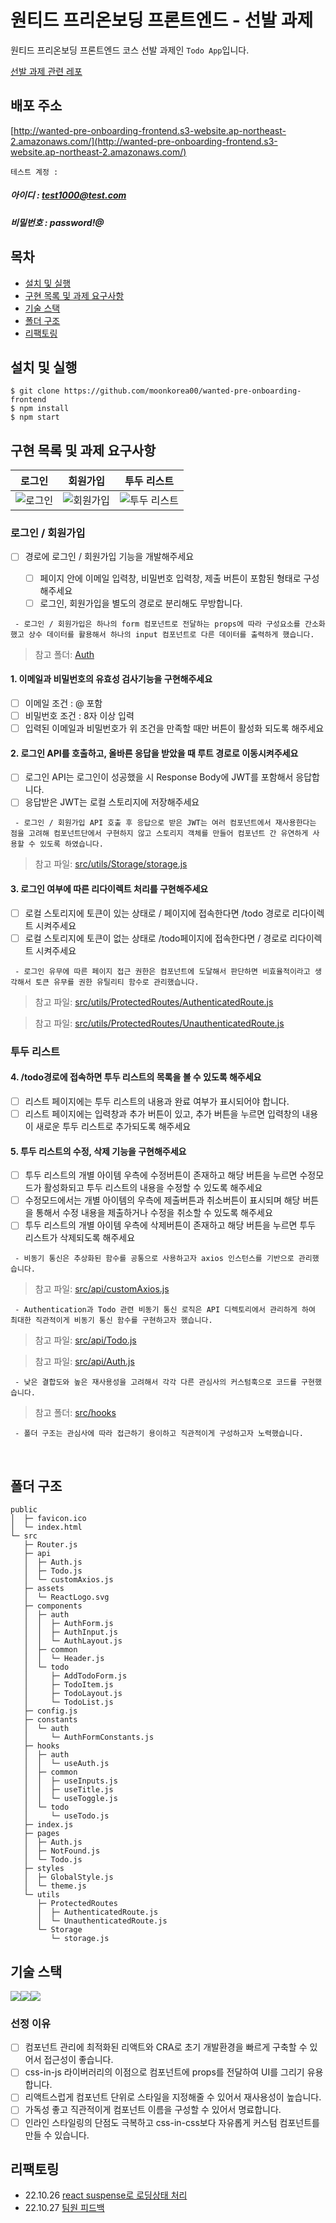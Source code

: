 # 원티드 프리온보딩 프론트엔드 - 선발 과제

원티드 프리온보딩 프론트엔드 코스 선발 과제인 `Todo App`입니다.

[선발 과제 관련 레포](https://github.com/walking-sunset/selection-task)

## **배포 주소**

[http://wanted-pre-onboarding-frontend.s3-website.ap-northeast-2.amazonaws.com/](http://wanted-pre-onboarding-frontend.s3-website.ap-northeast-2.amazonaws.com/)

`테스트 계정 :`

##### 아이디 : test1000@test.com

##### 비밀번호 : password!@

## 목차

- [설치 및 실행](#설치-및-실행)
- [구현 목록 및 과제 요구사항](#구현-목록-및-과제-요구사항)
- [기술 스택](#기술-스택)
- [폴더 구조](#폴더-구조)
- [리팩토링](#리팩토링)

## **설치 및 실행**

```
$ git clone https://github.com/moonkorea00/wanted-pre-onboarding-frontend
$ npm install
$ npm start
```

## 구현 목록 및 과제 요구사항
  
|                                                        로그인                                                         |                                                     회원가입                                                     |                                                   투두 리스트                                                    |
| :-------------------------------------------------------------------------------------------------------------------: | :--------------------------------------------------------------------------------------------------------------: | :------------------------------------------------------------------------------------------------------------: |
|    ![로그인](https://user-images.githubusercontent.com/78708082/196017717-c4f2d18f-54f1-4976-97c6-a55b660ed985.png)    | ![회원가입](https://user-images.githubusercontent.com/78708082/196017726-fd78dfaa-ee3e-431b-ac08-9e0a94b4bc5a.png) | ![투두 리스트](https://user-images.githubusercontent.com/78708082/196017727-3b8eaa75-014c-41b6-9f42-6b00741b2c58.png) |

### 로그인 / 회원가입
  
- [ ] 경로에 로그인 / 회원가입 기능을 개발해주세요
  
  - [ ] 페이지 안에 이메일 입력창, 비밀번호 입력창, 제출 버튼이 포함된 형태로 구성해주세요
  - [ ] 로그인, 회원가입을 별도의 경로로 분리해도 무방합니다.
  
 ` - 로그인 / 회원가입은 하나의 form 컴포넌트로 전달하는 props에 따라 구성요소를 간소화했고 상수 데이터를 활용해서 하나의 input 컴포넌트로 다른 데이터를 출력하게 했습니다.`
 
> 참고 폴더: [Auth](https://github.com/moonkorea00/wanted-pre-onboarding-frontend/blob/master/src/pages/Auth.js)

#### 1. 이메일과 비밀번호의 유효성 검사기능을 구현해주세요
  
  - [ ] 이메일 조건 : @ 포함
  - [ ]  비밀번호 조건 : 8자 이상 입력
  - [ ]  입력된 이메일과 비밀번호가 위 조건을 만족할 때만 버튼이 활성화 되도록 해주세요

#### 2. 로그인 API를 호출하고, 올바른 응답을 받았을 때 루트 경로로 이동시켜주세요
  
  - [ ]  로그인 API는 로그인이 성공했을 시 Response Body에 JWT를 포함해서 응답합니다.
  - [ ]  응답받은 JWT는 로컬 스토리지에 저장해주세요
  
  ` - 로그인 / 회원가입 API 호출 후 응답으로 받은 JWT는 여러 컴포넌트에서 재사용한다는 점을 고려해 컴포넌트단에서 구현하지 않고 스토리지 객체를 만들어 컴포넌트 간 유연하게 사용할 수 있도록 하였습니다.`
  
  > 참고 파일: [src/utils/Storage/storage.js](https://github.com/moonkorea00/wanted-pre-onboarding-frontend/blob/master/src/utils/Storage/storage.js)

#### 3. 로그인 여부에 따른 리다이렉트 처리를 구현해주세요
  
  - [ ] 로컬 스토리지에 토큰이 있는 상태로 / 페이지에 접속한다면 /todo 경로로 리다이렉트 시켜주세요
  - [ ] 로컬 스토리지에 토큰이 없는 상태로 /todo페이지에 접속한다면 / 경로로 리다이렉트 시켜주세요

  ` - 로그인 유무에 따른 페이지 접근 권한은 컴포넌트에 도달해서 판단하면 비효율적이라고 생각해서 토큰 유무를 권한 유틸리티 함수로 관리했습니다.`

  > 참고 파일: [src/utils/ProtectedRoutes/AuthenticatedRoute.js](https://github.com/moonkorea00/wanted-pre-onboarding-frontend/blob/master/src/utils/ProtectedRoutes/AuthenticatedRoute.js)
  
  > 참고 파일: [  src/utils/ProtectedRoutes/UnauthenticatedRoute.js](https://github.com/moonkorea00/wanted-pre-onboarding-frontend/blob/master/src/utils/ProtectedRoutes/UnauthenticatedRoute.js)
  
### 투두 리스트

#### 4. /todo경로에 접속하면 투두 리스트의 목록을 볼 수 있도록 해주세요

  - [ ] 리스트 페이지에는 투두 리스트의 내용과 완료 여부가 표시되어야 합니다.
  - [ ] 리스트 페이지에는 입력창과 추가 버튼이 있고, 추가 버튼을 누르면 입력창의 내용이 새로운 투두 리스트로 추가되도록 해주세요
  
#### 5. 투두 리스트의 수정, 삭제 기능을 구현해주세요

  - [ ] 투두 리스트의 개별 아이템 우측에 수정버튼이 존재하고 해당 버튼을 누르면 수정모드가 활성화되고 투두 리스트의 내용을 수정할 수 있도록 해주세요
  - [ ] 수정모드에서는 개별 아이템의 우측에 제출버튼과 취소버튼이 표시되며 해당 버튼을 통해서 수정 내용을 제출하거나 수정을 취소할 수 있도록 해주세요
  - [ ] 투두 리스트의 개별 아이템 우측에 삭제버튼이 존재하고 해당 버튼을 누르면 투두 리스트가 삭제되도록 해주세요
  
  ` - 비동기 통신은 추상화된 함수를 공통으로 사용하고자 axios 인스턴스를 기반으로 관리했습니다.`

> 참고 파일: [src/api/customAxios.js](https://github.com/moonkorea00/wanted-pre-onboarding-frontend/blob/master/src/api/customAxios.js)

  ` - Authentication과 Todo 관련 비동기 통신 로직은 API 디렉토리에서 관리하게 하여 최대한 직관적이게 비동기 통신 함수를 구현하고자 했습니다.`
  
> 참고 파일: [src/api/Todo.js](https://github.com/moonkorea00/wanted-pre-onboarding-frontend/blob/master/src/api/Todo.js)

> 참고 파일: [src/api/Auth.js](https://github.com/moonkorea00/wanted-pre-onboarding-frontend/blob/master/src/api/Auth.js)

  ` - 낮은 결합도와 높은 재사용성을 고려해서 각각 다른 관심사의 커스텀훅으로 코드를 구현했습니다.`

> 참고 폴더: [src/hooks](https://github.com/moonkorea00/wanted-pre-onboarding-frontend/tree/master/src/hooks)

  ` - 폴더 구조는 관심사에 따라 접근하기 용이하고 직관적이게 구성하고자 노력했습니다.`

<br />

## **폴더 구조**

```
public
│  ├─ favicon.ico
│  └─ index.html
└─ src
   ├─ Router.js
   ├─ api
   │  ├─ Auth.js
   │  ├─ Todo.js
   │  └─ customAxios.js
   ├─ assets
   │  └─ ReactLogo.svg
   ├─ components
   │  ├─ auth
   │  │  ├─ AuthForm.js
   │  │  ├─ AuthInput.js
   │  │  └─ AuthLayout.js
   │  ├─ common
   │  │  └─ Header.js
   │  └─ todo
   │     ├─ AddTodoForm.js
   │     ├─ TodoItem.js
   │     ├─ TodoLayout.js
   │     └─ TodoList.js
   ├─ config.js
   ├─ constants
   │  └─ auth
   │     └─ AuthFormConstants.js
   ├─ hooks
   │  ├─ auth
   │  │  └─ useAuth.js
   │  ├─ common
   │  │  ├─ useInputs.js
   │  │  ├─ useTitle.js
   │  │  └─ useToggle.js
   │  └─ todo
   │     └─ useTodo.js
   ├─ index.js
   ├─ pages
   │  ├─ Auth.js
   │  ├─ NotFound.js
   │  └─ Todo.js
   ├─ styles
   │  ├─ GlobalStyle.js
   │  └─ theme.js
   └─ utils
      ├─ ProtectedRoutes
      │  ├─ AuthenticatedRoute.js
      │  └─ UnauthenticatedRoute.js
      └─ Storage
         └─ storage.js
```

## **기술 스택**

<img src="https://img.shields.io/badge/javascript-F7DF1E?style=for-the-badge&logo=javascript&logoColor=black"><img src="https://img.shields.io/badge/react-61DAFB?style=for-the-badge&logo=react&logoColor=black"><img src="https://img.shields.io/badge/styled--components-DB7093?style=for-the-badge&logo=styled-components&logoColor=white"/>

### 선정 이유

  - [ ] 컴포넌트 관리에 최적화된 리액트와 CRA로 초기 개발환경을 빠르게 구축할 수 있어서 접근성이 좋습니다.
  - [ ] css-in-js 라이버러리의 이점으로 컴포넌트에 props를 전달하여 UI를 그리기 유용합니다.
  - [ ] 리액트스럽게 컴포넌트 단위로 스타일을 지정해줄 수 있어서 재사용성이 높습니다.
  - [ ] 가독성 좋고 직관적이게 컴포넌트 이름을 구성할 수 있어서 명료합니다.
  - [ ] 인라인 스타일링의 단점도 극복하고 css-in-css보다 자유롭게 커스텀 컴포넌트를 만들 수 있습니다.
  
## 리팩토링
  - 22.10.26 [react suspense로 로딩상태 처리](https://github.com/moonkorea00/wanted-pre-onboarding-frontend/commit/8ddb1c2829d69ca5a2051a9c0af7ddf295a0c6a5)
  - 22.10.27 [팀원 피드백](https://github.com/moonkorea00/wanted-pre-onboarding-frontend/issues/1)
